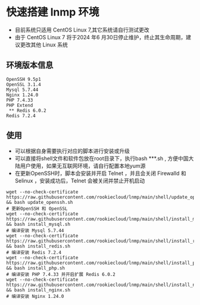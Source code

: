 # 快速搭建 lnmp 环境 

* 目前系统只适用 CentOS Linux 7,其它系统请自行测试更改
* 由于 CentOS Linux 7 将于2024 年6 月30日停止维护，终止其生命周期，建议更改其他 Linux 系统

## 环境版本信息
```
OpenSSH 9.5p1
OpenSSL 3.1.4
Mysql 5.7.44
Nginx 1.24.0
PHP 7.4.33
PHP Extend
 ** Redis 6.0.2
Redis 7.2.4
```
## 使用
* 可以根据自身需要执行对应的脚本进行安装或升级
* 可以直接将shell文件和软件包放在root目录下，执行bash ***.sh , 方便中国大陆用户使用，如果无互联网环境，请自行配置本地yum源
* 在更新OpenSSH时，脚本会安装并开启 Telnet ，并且会关闭 Firewalld 和 Selinux ，安装成功后，Telnet 会被关闭并禁止开机启动

```shell
wget --no-check-certificate https://raw.githubusercontent.com/rookiecloud/lnmp/main/shell/update_openssh.sh && bash update_openssh.sh
# 更新OpenSSH 和 OpenSSL
wget --no-check-certificate https://raw.githubusercontent.com/rookiecloud/lnmp/main/shell/install_mysql.sh && bash install_mysql.sh
# 编译安装 Mysql 5.7.44
wget --no-check-certificate https://raw.githubusercontent.com/rookiecloud/lnmp/main/shell/install_redis.sh && bash install_redis.sh
# 编译安装 Redis 7.2.4
wget --no-check-certificate https://raw.githubusercontent.com/rookiecloud/lnmp/main/shell/install_php.sh && bash install_php.sh
# 编译安装 PHP 7.4.33 并开启扩展 Redis 6.0.2
wget --no-check-certificate https://raw.githubusercontent.com/rookiecloud/lnmp/main/shell/install_nginx.sh && bash install_nginx.sh
# 编译安装 Nginx 1.24.0
```
